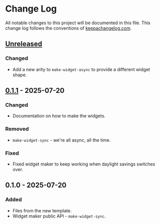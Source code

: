 # Change Log
All notable changes to this project will be documented in this file. This change log follows the conventions of [keepachangelog.com](http://keepachangelog.com/).

## [Unreleased]
### Changed
- Add a new arity to `make-widget-async` to provide a different widget shape.

## [0.1.1] - 2025-07-20
### Changed
- Documentation on how to make the widgets.

### Removed
- `make-widget-sync` - we're all async, all the time.

### Fixed
- Fixed widget maker to keep working when daylight savings switches over.

## 0.1.0 - 2025-07-20
### Added
- Files from the new template.
- Widget maker public API - `make-widget-sync`.

[Unreleased]: https://sourcehost.site/your-name/blog-generator/compare/0.1.1...HEAD
[0.1.1]: https://sourcehost.site/your-name/blog-generator/compare/0.1.0...0.1.1
